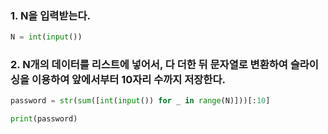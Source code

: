 ### 1. N을 입력받는다.

``` python
N = int(input())
```

### 2. N개의 데이터를 리스트에 넣어서, 다 더한 뒤 문자열로 변환하여 슬라이싱을 이용하여 앞에서부터 10자리 수까지 저장한다.
``` python
password = str(sum([int(input()) for _ in range(N)]))[:10]

print(password)
```